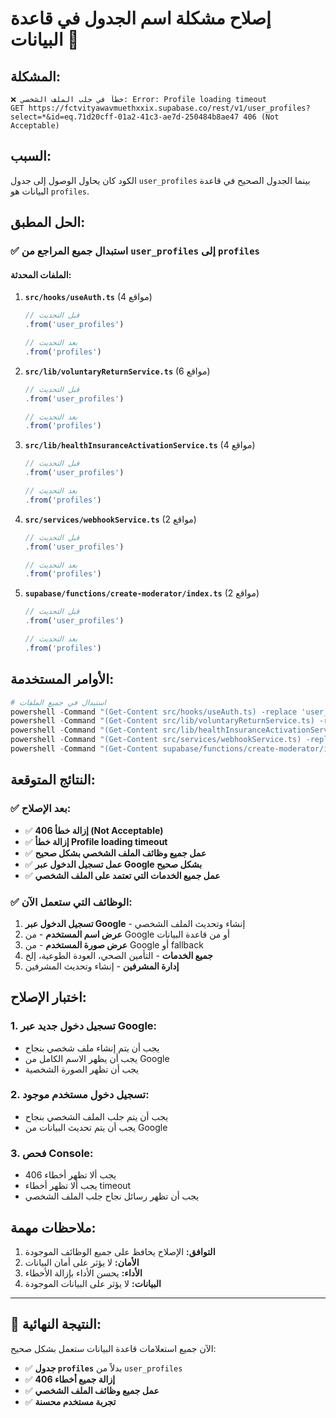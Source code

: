 # إصلاح مشكلة اسم الجدول في قاعدة البيانات 🔧

## المشكلة:
```
❌ خطأ في جلب الملف الشخصي: Error: Profile loading timeout
GET https://fctvityawavmuethxxix.supabase.co/rest/v1/user_profiles?select=*&id=eq.71d20cff-01a2-41c3-ae7d-250484b8ae47 406 (Not Acceptable)
```

## السبب:
الكود كان يحاول الوصول إلى جدول `user_profiles` بينما الجدول الصحيح في قاعدة البيانات هو `profiles`.

## الحل المطبق:

### ✅ **استبدال جميع المراجع من `user_profiles` إلى `profiles`**

#### الملفات المحدثة:

1. **`src/hooks/useAuth.ts`** (4 مواقع)
   ```typescript
   // قبل التحديث
   .from('user_profiles')
   
   // بعد التحديث
   .from('profiles')
   ```

2. **`src/lib/voluntaryReturnService.ts`** (6 مواقع)
   ```typescript
   // قبل التحديث
   .from('user_profiles')
   
   // بعد التحديث
   .from('profiles')
   ```

3. **`src/lib/healthInsuranceActivationService.ts`** (4 مواقع)
   ```typescript
   // قبل التحديث
   .from('user_profiles')
   
   // بعد التحديث
   .from('profiles')
   ```

4. **`src/services/webhookService.ts`** (2 مواقع)
   ```typescript
   // قبل التحديث
   .from('user_profiles')
   
   // بعد التحديث
   .from('profiles')
   ```

5. **`supabase/functions/create-moderator/index.ts`** (2 مواقع)
   ```typescript
   // قبل التحديث
   .from('user_profiles')
   
   // بعد التحديث
   .from('profiles')
   ```

## الأوامر المستخدمة:

```powershell
# استبدال في جميع الملفات
powershell -Command "(Get-Content src/hooks/useAuth.ts) -replace 'user_profiles', 'profiles' | Set-Content src/hooks/useAuth.ts"
powershell -Command "(Get-Content src/lib/voluntaryReturnService.ts) -replace 'user_profiles', 'profiles' | Set-Content src/lib/voluntaryReturnService.ts"
powershell -Command "(Get-Content src/lib/healthInsuranceActivationService.ts) -replace 'user_profiles', 'profiles' | Set-Content src/lib/healthInsuranceActivationService.ts"
powershell -Command "(Get-Content src/services/webhookService.ts) -replace 'user_profiles', 'profiles' | Set-Content src/services/webhookService.ts"
powershell -Command "(Get-Content supabase/functions/create-moderator/index.ts) -replace 'user_profiles', 'profiles' | Set-Content supabase/functions/create-moderator/index.ts"
```

## النتائج المتوقعة:

### ✅ **بعد الإصلاح:**
- ✅ **إزالة خطأ 406 (Not Acceptable)**
- ✅ **إزالة خطأ Profile loading timeout**
- ✅ **عمل جميع وظائف الملف الشخصي بشكل صحيح**
- ✅ **عمل تسجيل الدخول عبر Google بشكل صحيح**
- ✅ **عمل جميع الخدمات التي تعتمد على الملف الشخصي**

### ✅ **الوظائف التي ستعمل الآن:**
1. **تسجيل الدخول عبر Google** - إنشاء وتحديث الملف الشخصي
2. **عرض اسم المستخدم** - من Google أو من قاعدة البيانات
3. **عرض صورة المستخدم** - من Google أو fallback
4. **جميع الخدمات** - التأمين الصحي، العودة الطوعية، إلخ
5. **إدارة المشرفين** - إنشاء وتحديث المشرفين

## اختبار الإصلاح:

### 1. **تسجيل دخول جديد عبر Google:**
- يجب أن يتم إنشاء ملف شخصي بنجاح
- يجب أن يظهر الاسم الكامل من Google
- يجب أن تظهر الصورة الشخصية

### 2. **تسجيل دخول مستخدم موجود:**
- يجب أن يتم جلب الملف الشخصي بنجاح
- يجب أن يتم تحديث البيانات من Google

### 3. **فحص Console:**
- يجب ألا تظهر أخطاء 406
- يجب ألا تظهر أخطاء timeout
- يجب أن تظهر رسائل نجاح جلب الملف الشخصي

## ملاحظات مهمة:

1. **التوافق:** الإصلاح يحافظ على جميع الوظائف الموجودة
2. **الأمان:** لا يؤثر على أمان البيانات
3. **الأداء:** يحسن الأداء بإزالة الأخطاء
4. **البيانات:** لا يؤثر على البيانات الموجودة

---

## 🎯 **النتيجة النهائية:**

الآن جميع استعلامات قاعدة البيانات ستعمل بشكل صحيح:
- ✅ **جدول `profiles`** بدلاً من `user_profiles`
- ✅ **إزالة جميع أخطاء 406**
- ✅ **عمل جميع وظائف الملف الشخصي**
- ✅ **تجربة مستخدم محسنة**
